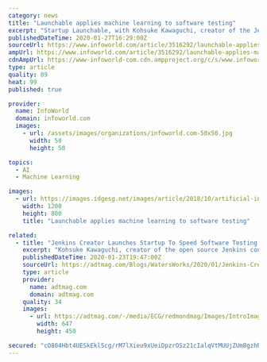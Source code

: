 ```yaml
---
category: news
title: "Launchable applies machine learning to software testing"
excerpt: "Startup Launchable, with Kohsuke Kawaguchi, creator of the Jenkins CI/CD platform, as a co-founder, is applying machine learning to software testing. The company’s technology predicts the likelihood of failure for each test given a change in the source code. Still in stealth mode, Launchable is positioned to offer “smarter” testing ..."
publishedDateTime: 2020-01-27T16:29:00Z
sourceUrl: https://www.infoworld.com/article/3516292/launchable-applies-machine-learning-to-software-testing.html
ampUrl: https://www.infoworld.com/article/3516292/launchable-applies-machine-learning-to-software-testing.amp.html
cdnAmpUrl: https://www-infoworld-com.cdn.ampproject.org/c/s/www.infoworld.com/article/3516292/launchable-applies-machine-learning-to-software-testing.amp.html
type: article
quality: 89
heat: 99
published: true

provider:
  name: InfoWorld
  domain: infoworld.com
  images:
    - url: /assets/images/organizations/infoworld.com-50x50.jpg
      width: 50
      height: 50

topics:
  - AI
  - Machine Learning

images:
  - url: https://images.idgesg.net/images/article/2018/10/artificial-intelligence_brain_machine-learning_digital-transformation_world-networking-100777429-large.jpg
    width: 1200
    height: 800
    title: "Launchable applies machine learning to software testing"

related:
  - title: "Jenkins Creator Launches Startup To Speed Software Testing with Machine Learning"
    excerpt: "Kohsuke Kawaguchi, creator of the open source Jenkins continuous integration/continuous delivery (CI/CD) server, and Harpreet Singh, former head of the product group at Atlassian, have launched a startup that's using machine learning (ML) to speed up the software testing process. Their new company, Launchable, which emerged from stealth mode on ..."
    publishedDateTime: 2020-01-23T19:47:00Z
    sourceUrl: https://adtmag.com/Blogs/WatersWorks/2020/01/Jenkins-Creator-Software-Testing-Machine-Learning.aspx
    type: article
    provider:
      name: adtmag.com
      domain: adtmag.com
    quality: 34
    images:
      - url: https://adtmag.com/-/media/ECG/redmondmag/Images/IntroImagesBigSmall/ReddishSpeedLogoSmall.jpg
        width: 647
        height: 450

secured: "cO804Hbt4UESkEkl5cg/rM7lXieu9xUeiDpzrOSz21cIalqVtMUUjZUmBgzhRUZcK70vJVxCRxyUrmc+G3gMWC1nQQJKy3XH7wOxfkjmGH61wJzxUsSYN1xk1cZiy31cNmzSNMof2QSkwqCPJY5rJkq8OqdrhGYBGBRI0oZzZZoPgieYNHslfeGa+/oSWIvQ1FarUZoricArVIFwXro73uBHW2uetQYfsBP1RGqvVfuTrCXRCS4h/Wj2b6N/73DNlLPkTXIeX4bNZtRD2LY4M30G0X0Vl5AAMI4+Sqyme0mrZplNnwl4ApZZMNQ6vFi3;VatebtRqC3Fgk794HmvJoQ=="
---
```


